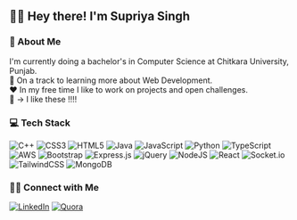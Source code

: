 ## 🙋‍♂️ Hey there! I'm Supriya Singh

### 💫 About Me
  I'm currently doing a bachelor's in Computer Science at Chitkara University, Punjab.<br>🎯  On a track to learning more about Web Development.<br> ♥️   In my free time I like to work on projects and open challenges.<br>🚀 -> I like these !!!!


### 💻 Tech Stack

![C++](https://img.shields.io/badge/c++-%2300599C.svg?style=flat&logo=c%2B%2B&logoColor=white)
![CSS3](https://img.shields.io/badge/css3-%231572B6.svg?style=flat&logo=css3&logoColor=white) ![HTML5](https://img.shields.io/badge/html5-%23E34F26.svg?style=flat&logo=html5&logoColor=white) ![Java](https://img.shields.io/badge/java-%23ED8B00.svg?style=flat&logo=java&logoColor=white) ![JavaScript](https://img.shields.io/badge/javascript-%23323330.svg?style=flat&logo=javascript&logoColor=%23F7DF1E) ![Python](https://img.shields.io/badge/python-3670A0?style=flat&logo=python&logoColor=ffdd54) ![TypeScript](https://img.shields.io/badge/typescript-%23007ACC.svg?style=flat&logo=typescript&logoColor=white) ![AWS](https://img.shields.io/badge/AWS-%23FF9900.svg?style=flat&logo=amazon-aws&logoColor=white) ![Bootstrap](https://img.shields.io/badge/bootstrap-%23563D7C.svg?style=flat&logo=bootstrap&logoColor=white) ![Express.js](https://img.shields.io/badge/express.js-%23404d59.svg?style=flat&logo=express&logoColor=%2361DAFB) ![jQuery](https://img.shields.io/badge/jquery-%230769AD.svg?style=flat&logo=jquery&logoColor=white) ![NodeJS](https://img.shields.io/badge/node.js-6DA55F?style=flat&logo=node.js&logoColor=white) ![React](https://img.shields.io/badge/react-%2320232a.svg?style=flat&logo=react&logoColor=%2361DAFB) ![Socket.io](https://img.shields.io/badge/Socket.io-black?style=flat&logo=socket.io&badgeColor=010101) ![TailwindCSS](https://img.shields.io/badge/tailwindcss-%2338B2AC.svg?style=flat&logo=tailwind-css&logoColor=white) ![MongoDB](https://img.shields.io/badge/MongoDB-%234ea94b.svg?style=flat&logo=mongodb&logoColor=white) 



### 🤝🏻  Connect with Me
[![LinkedIn](https://img.shields.io/badge/LinkedIn-%230077B5.svg?logo=linkedin&logoColor=white)](https://www.linkedin.com/in/supriya-singh-b7585a1b6/) [![Quora](https://img.shields.io/badge/Quora-%23B92B27.svg?logo=Quora&logoColor=white)](https://quora.com/profile/Eddy24) 

<!-- Proudly created with GPRM ( https://gprm.itsvg.in ) -->
